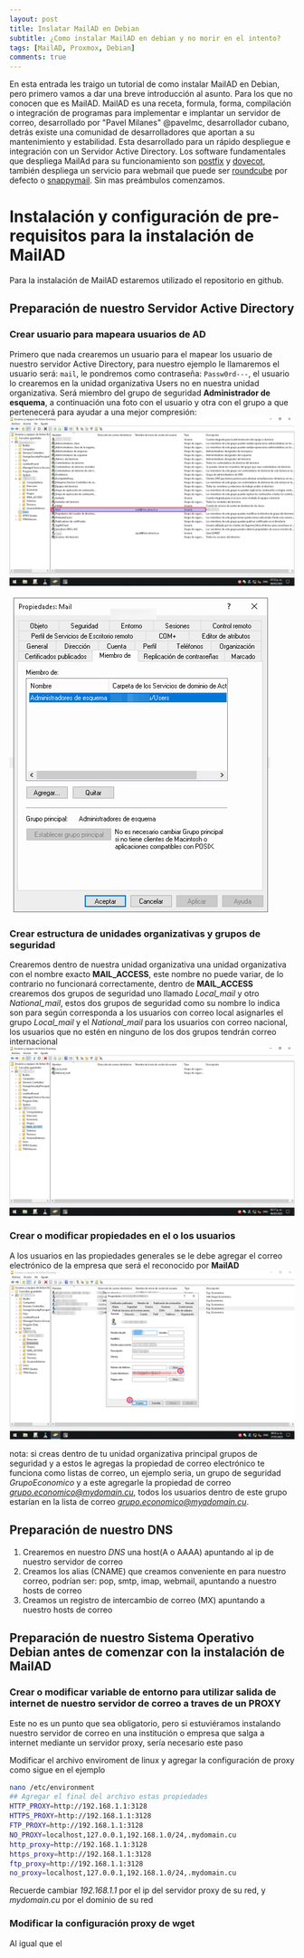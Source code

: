 ```yaml
---
layout: post
title: Inslatar MailAD en Debian
subtitle: ¿Como instalar MailAD en debian y no morir en el intento?
tags: [MailAD, Proxmox, Debian]
comments: true
---
```


En esta entrada les traigo un tutorial de como instalar MailAD en Debian, pero primero vamos a dar una breve introducción al asunto. Para los que no conocen que es MailAD. MailAD es una receta, formula, forma, compilación o integración de programas para implementar e implantar un servidor de correo, desarrollado por "Pavel Milanes" @pavelmc, desarrollador cubano, detrás existe una comunidad de desarrolladores que aportan a su mantenimiento y estabilidad. Esta desarrollado para un rápido despliegue e integración con un Servidor Active Directory. Los software fundamentales que despliega MailAd para su funcionamiento son [postfix](https://www.postfix.org/) y [dovecot](https://www.dovecot.org/), también despliega un servicio para webmail que puede ser [roundcube](https://https://roundcube.net) por defecto o [snappymail](https://snappymail.eu). Sin mas preámbulos comenzamos.

# Instalación y configuración de pre-requisitos para la instalación de MailAD
Para la instalación de MailAD estaremos utilizado el repositorio en github.

## Preparación de nuestro Servidor Active Directory

### Crear usuario para mapeara usuarios de AD
Primero que nada crearemos un usuario para el mapear los usuario de nuestro servidor Active Directory, para nuestro ejemplo le llamaremos el usuario será: ```mail```, le pondremos como contraseña: ```Passw0rd---```, el usuario lo crearemos en la unidad organizativa Users no en nuestra unidad organizativa. Será miembro del grupo de seguridad **Administrador de esquema**, a continuación una foto con el usuario y otra con el grupo a que pertenecerá para ayudar a una mejor compresión:
![Usuario mapear usuarios de AD](/assets/img/install-mailad/usuario-para-mapear-usuarios-ad.png "Usuario mapear usuarios de AD")

![Grupos a los que pertenece el usuario](/assets/img/install-mailad/grupos-usuario-mapear-ad.png "Grupos a los que pertenece el usuario")

### Crear estructura de unidades organizativas y grupos de seguridad
Crearemos dentro de nuestra unidad organizativa una unidad organizativa con el nombre exacto **MAIL_ACCESS**, este nombre no puede variar, de lo contrario no funcionará correctamente, dentro de **MAIL_ACCESS** crearemos dos grupos de seguridad uno llamado *Local_mail* y otro *National_mail*, estos dos grupos de seguridad como su nombre lo indica son para según corresponda a los usuarios con correo local asignarles el grupo *Local_mail* y el *National_mail* para los usuarios con correo nacional, los usuarios que no estén en ninguno de los dos grupos tendrán correo internacional
![Estructura organizativa](/assets/img/install-mailad/estructura-organizativa-mailad.png "Unidades organizativas y Grupos de Seguridad")

### Crear o modificar propiedades en el o los usuarios
A los usuarios en las propiedades generales se le debe agregar el correo electrónico de la empresa que será el reconocido por **MailAD**
![Configuración del campo correo en los usuarios](/assets/img/install-mailad/configuracion-de-campo-correo-en-usuario.png "Configuración del campo de correo en los usuarios")

nota: si creas dentro de tu unidad organizativa principal grupos de seguridad y a estos le agregas la propiedad de correo electrónico te funciona como listas de correo, un ejemplo seria, un grupo de seguridad *GrupoEconomico* y a este agregarle la propiedad de correo *grupo.economico@mydomain.cu*, todos los usuarios dentro de este grupo estarían en la lista de correo *grupo.economico@myadomain.cu*.

## Preparación de nuestro DNS
1. Crearemos en nuestro *DNS* una host(A o AAAA) apuntando al ip de nuestro servidor de correo
2. Creamos los alias (CNAME) que creamos conveniente en para nuestro correo, podrían ser: pop, smtp, imap, webmail, apuntando a nuestro hosts de correo
3. Creamos un registro de intercambio de correo (MX) apuntando a nuestro hosts de correo

## Preparación de nuestro Sistema Operativo Debian antes de comenzar con la instalación de MailAD

### Crear o modificar variable de entorno para utilizar salida de internet de nuestro servidor de correo a traves de un PROXY
Este no es un punto que sea obligatorio, pero si estuviéramos instalando nuestro servidor de correo en una institución o empresa que salga a internet mediante un servidor proxy, sería necesario este paso

Modificar el archivo enviroment de linux y agregar la configuración de proxy como sigue en el ejemplo

```bash
nano /etc/environment
## Agregar el final del archivo estas propiedades
HTTP_PROXY=http://192.168.1.1:3128
HTTPS_PROXY=http://192.168.1.1:3128
FTP_PROXY=http://192.168.1.1:3128
NO_PROXY=localhost,127.0.0.1,192.168.1.0/24,.mydomain.cu
http_proxy=http://192.168.1.1:3128
https_proxy=http://192.168.1.1:3128
ftp_proxy=http://192.168.1.1:3128
no_proxy=localhost,127.0.0.1,192.168.1.0/24,.mydomain.cu
```
Recuerde cambiar *192.168.1.1* por el ip del servidor proxy de su red, y *mydomain.cu* por el dominio de su red

### Modificar la configuración proxy de wget
Al igual que el 